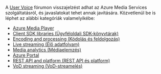 A [User Voice](http://go.microsoft.com/fwlink/?linkid=698785&clcid=0x409) fórumon visszajelzést adhat az Azure Media Services szolgáltatásról, és javaslatokat tehet annak javítására. Közvetlenül be is léphet az alábbi kategóriák valamelyikébe:

* [Azure Media Player](https://feedback.azure.com/forums/169396-media-services/category/109320-azure-media-player/)
* [Client SDK libraries (Ügyféloldali SDK-könyvtárak)](https://feedback.azure.com/forums/169396-media-services/category/144435-client-sdks/)
* [Encoding and processing (Kódolás és feldolgozás)](https://feedback.azure.com/forums/169396-media-services/category/144411-encoding-and-processing/)
* [Live streaming (Élő adatfolyam)](https://feedback.azure.com/forums/169396-media-services/category/144414-live-streaming/)
* [Media analytics (Médiaelemzés)](https://feedback.azure.com/forums/169396-media-services/category/146181-media-analytics)
* [Azure Portal](https://feedback.azure.com/forums/169396-media-services/category/144432-portal/)
* [REST API and platform (REST API és platform)](https://feedback.azure.com/forums/169396-media-services/category/144423-rest-api-and-platform/)
* [VoD streaming (VoD-streamelés)](https://feedback.azure.com/forums/169396-media-services/category/144429-vod-streaming/)


<!--HONumber=Feb17_HO3-->


